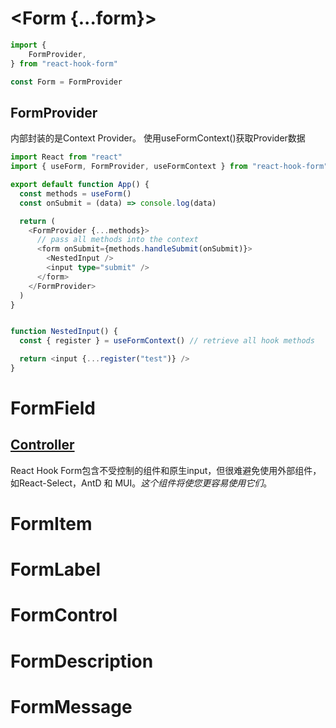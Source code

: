 # <Form {...form}>
```ts
import {
	FormProvider,
} from "react-hook-form"

const Form = FormProvider
```

## FormProvider

内部封装的是Context Provider。
使用useFormContext()获取Provider数据

```ts
import React from "react"
import { useForm, FormProvider, useFormContext } from "react-hook-form"

export default function App() {
  const methods = useForm()
  const onSubmit = (data) => console.log(data)

  return (
    <FormProvider {...methods}>
      // pass all methods into the context
      <form onSubmit={methods.handleSubmit(onSubmit)}>
        <NestedInput />
        <input type="submit" />
      </form>
    </FormProvider>
  )
}


function NestedInput() {
  const { register } = useFormContext() // retrieve all hook methods

  return <input {...register("test")} />
}
```

# FormField

## [Controller](https://react-hook-form.com/docs/usecontroller/controller)

React Hook Form包含不受控制的组件和原生input，但很难避免使用外部组件，如React-Select，AntD 和 MUI。*这个组件将使您更容易使用它们*。

# FormItem


# FormLabel


# FormControl


# FormDescription

# FormMessage